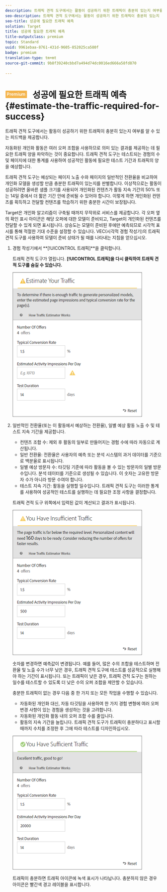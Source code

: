 ```yaml
---
description: 트래픽 견적 도구에서는 활동이 성공하기 위한 트래픽이 충분히 있는지 여부를 알 수 있는 피드백을 제공합니다.
seo-description: 트래픽 견적 도구에서는 활동이 성공하기 위한 트래픽이 충분히 있는지 여부를 알 수 있는 피드백을 제공합니다.
seo-title: 성공에 필요한 트래픽 예측
solution: Target
title: 성공에 필요한 트래픽 예측
title-outputclass: premium
topic: Standard
uuid: 9961ebaa-8761-431d-9605-852025ca580f
badge: premium
translation-type: tm+mt
source-git-commit: 9b8f39240cbbd7a494d74dc0016ed666a58fd870

---
```



# ![PREMIUM](/help/assets/premium.png) 성공에 필요한 트래픽 예측{#estimate-the-traffic-required-for-success}

트래픽 견적 도구에서는 활동이 성공하기 위한 트래픽이 충분히 있는지 여부를 알 수 있는 피드백을 제공합니다.

자동화된 개인화 활동은 여러 오퍼 조합을 사용하므로 의미 있는 결과를 제공하는 데 필요한 트래픽 양을 파악하는 것이 중요합니다. 트래픽 견적 도구는 테스트되는 경험의 수 및 페이지에 대한 통계를 사용하여 성공적인 활동에 필요한 테스트 기간과 트래픽의 양을 예상합니다.

트래픽 견적 도구는 예상되는 페이지 노출 수와 페이지의 일반적인 전환율을 비교하여 개인화 모델을 생성할 만큼 충분한 트래픽이 있는지를 판별합니다. 이상적으로는 활동이 성공하려면 올바른 샘플 크기를 사용되어 개인화된 컨텐츠가 활동 지속 기간의 50% 또는 14일 중에서 더 짧은 기간 안에 준비될 수 있어야 합니다. 이렇게 하면 개인화된 컨텐츠를 획득하고 전달할 컨텐츠를 학습하기 위한 충분한 시간이 보장됩니다.

Target은 개인화 알고리즘이 구축될 때까지 무작위로 서비스를 제공합니다. 각 오퍼 옆의 확인 표시 아이콘은 해당 오퍼에 대한 모델이 준비되고, Target이 개인화된 컨텐츠를 전달할 수 있게 되면 표시됩니다. 상승도는 모델이 준비된 후에만 예측되므로 시각적 표시를 통해 적절한 기대 수준을 설정할 수 있습니다. VEC(시각적 경험 작성기)의 트래픽 견적 도구를 사용하여 모델이 준비 상태가 될 때를 나타내는 지침을 얻으십시오.

1. 경험 작성기에서 **[!UICONTROL 트래픽]**을 클릭합니다.

   트래픽 견적 도구가 열립니다. **[!UICONTROL 트래픽]을 다시 클릭하여 트래픽 견적 도구를 숨길 수 있습니다.**

   ![](assets/ap_est.png)

1. 일반적인 전환율(또는 이 활동에서 예상하는 전환율), 일별 예상 활동 노출 수 및 테스트 지속 기간을 제공합니다.

   * 컨텐츠 조합 수: 제외 후 활동의 일부로 만들어지는 경험 수에 따라 자동으로 계산됩니다.
   * 일반 전환율: 전환율은 사용자의 예측 또는 분석 시스템의 과거 데이터를 기준으로 백분율로 표시됩니다.
   * 일별 예상 방문자 수: 타깃팅 기준에 따라 활동을 볼 수 있는 방문자의 일별 방문 수입니다. 분석 데이터를 기준으로 생성될 수 있습니다. 이 숫자는 고유한 방문자 수가 아니라 방문 수여야 합니다.
   * 테스트 지속 기간: 활동을 실행할 일수입니다.
   트래픽 견적 도구는 이러한 통계를 사용하여 성공적인 테스트를 실행하는 데 필요한 조정 사항을 결정합니다.

   트래픽 견적 도구 위쪽에서 입력된 값이 계산되고 결과가 표시됩니다.

   ![](assets/ap_est_no.png)

   숫자를 변경하면 예측값이 변경됩니다. 예를 들어, 많은 수의 조합을 테스트하며 전환율 및 노출 수가 너무 낮은 경우, 트래픽 견적 도구에 테스트를 성공적으로 실행해야 하는 기간이 표시됩니다. 또는 트래픽이 낮은 경우, 트래픽 견적 도구는 원하는 일수를 테스트할 수 있도록 더 낮은 수의 오퍼 조합을 제안할 수 있습니다.

   충분한 트래픽이 없는 경우 다음 중 한 가지 또는 모든 작업을 수행할 수 있습니다.

   * 자동화된 개인화 대신, 자동 타깃팅을 사용하여 한 가지 경험 변형에 여러 오퍼 변경 사항이 있는 경험을 생성하는 것을 고려합니다.
   * 자동화된 개인화 활동 내의 오퍼 조합 수를 줄입니다.
   * 활동의 지속 기간을 늘립니다.
   트래픽 견적 도구가 트래픽이 충분하다고 표시할 때까지 수치를 조정한 후 그에 따라 테스트를 디자인하십시오.

   ![](assets/ap_est_yes.png)

   트래픽이 충분하면 트래픽 아이콘에 녹색 표시가 나타납니다. 충분하지 않은 경우 아이콘은 빨간색 경고 레이블을 표시합니다.

